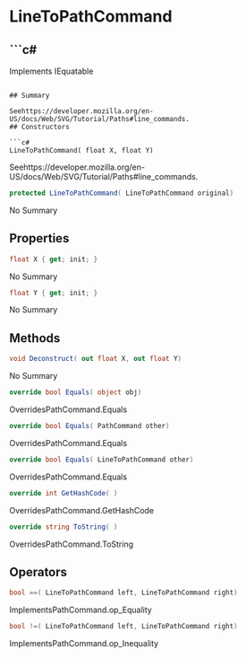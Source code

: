 # LineToPathCommand

## ```c#
Implements IEquatable<LineToPathCommand>
```

## Summary

Seehttps://developer.mozilla.org/en-US/docs/Web/SVG/Tutorial/Paths#line_commands.
## Constructors

```c#
LineToPathCommand( float X, float Y) 
```
Seehttps://developer.mozilla.org/en-US/docs/Web/SVG/Tutorial/Paths#line_commands.
```c#
protected LineToPathCommand( LineToPathCommand original) 
```
No Summary
## Properties

```c#
float X { get; init; } 
```
No Summary
```c#
float Y { get; init; } 
```
No Summary
## Methods

```c#
void Deconstruct( out float X, out float Y) 
```
No Summary
```c#
override bool Equals( object obj) 
```
OverridesPathCommand.Equals
```c#
override bool Equals( PathCommand other) 
```
OverridesPathCommand.Equals
```c#
override bool Equals( LineToPathCommand other) 
```
OverridesPathCommand.Equals
```c#
override int GetHashCode( ) 
```
OverridesPathCommand.GetHashCode
```c#
override string ToString( ) 
```
OverridesPathCommand.ToString
## Operators

```c#
bool ==( LineToPathCommand left, LineToPathCommand right) 
```
ImplementsPathCommand.op_Equality
```c#
bool !=( LineToPathCommand left, LineToPathCommand right) 
```
ImplementsPathCommand.op_Inequality
